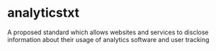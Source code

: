 # analyticstxt
A proposed standard which allows websites and services to disclose information about their usage of analytics software and user tracking
